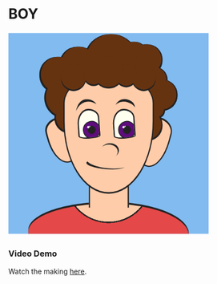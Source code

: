 # BOY
<img src="https://github.com/PKANVAPURI/DOODLES/blob/main/BOY/boy.png" alt="Boy" width="400">  


### Video Demo  
Watch the making [here](https://drive.google.com/file/d/1USSQAdsUkI4Rq9iAyozOij0fCo2nB-DD/view?usp=drive_link).
